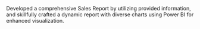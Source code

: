 Developed a comprehensive Sales Report by utilizing provided information, and skillfully crafted a dynamic report with diverse charts using Power BI for enhanced visualization.
